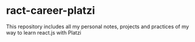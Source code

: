 # ract-career-platzi
This repository includes all my personal notes, projects and practices of my way to learn react.js with Platzi

